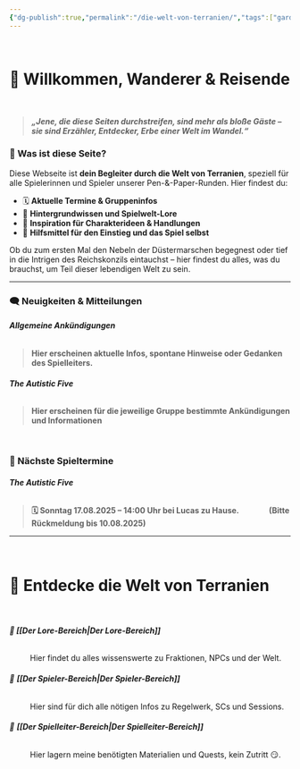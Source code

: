 ```yaml
---
{"dg-publish":true,"permalink":"/die-welt-von-terranien/","tags":["gardenEntry"]}
---
```


$\quad$
# 🧙 Willkommen, Wanderer & Reisende
$\quad$
> ***„Jene, die diese Seiten durchstreifen, sind mehr als bloße Gäste – sie sind Erzähler, Entdecker, Erbe einer Welt im Wandel.“***

### 🎲 Was ist diese Seite?

Diese Webseite ist **dein Begleiter durch die Welt von Terranien**, speziell für alle Spielerinnen und Spieler unserer Pen-&-Paper-Runden. Hier findest du:

- 🗓 **Aktuelle Termine & Gruppeninfos**
- 📜 **Hintergrundwissen und Spielwelt-Lore**
- 🔮 **Inspiration für Charakterideen & Handlungen**
- 🧭 **Hilfsmittel für den Einstieg und das Spiel selbst**

Ob du zum ersten Mal den Nebeln der Düstermarschen begegnest oder tief in die Intrigen des Reichskonzils eintauchst – hier findest du alles, was du brauchst, um Teil dieser lebendigen Welt zu sein.

---

### 🗨️ Neuigkeiten & Mitteilungen

###### **Allgemeine Ankündigungen**
> **Hier erscheinen aktuelle Infos, spontane Hinweise oder Gedanken des Spielleiters.**  

###### **The Autistic Five**
> **Hier erscheinen für die jeweilige Gruppe bestimmte Ankündigungen und Informationen**

$\quad$
### 📅 Nächste Spieltermine

###### **The Autistic Five**
> **🗓 Sonntag 17.08.2025 – 14:00 Uhr bei Lucas zu Hause.
> $\quad$$\quad$$\quad$(Bitte Rückmeldung bis 10.08.2025)**

---

$\quad$

# 🏰 Entdecke die Welt von Terranien

**$\quad$**
###### **📜 [[Der Lore-Bereich\|Der Lore-Bereich]]**
$\quad$$\quad$ Hier findet du alles wissenswerte zu Fraktionen, NPCs und der Welt.

###### 🎲 **[[Der Spieler-Bereich\|Der Spieler-Bereich]]**
$\quad$$\quad$ Hier sind für dich alle nötigen Infos zu Regelwerk, SCs und Sessions.

######  🎩 **[[Der Spielleiter-Bereich\|Der Spielleiter-Bereich]]**
$\quad$$\quad$ Hier lagern meine benötigten Materialien und Quests, kein Zutritt 😏.
$\quad$
